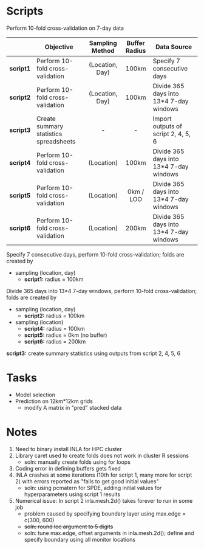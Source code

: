 # Scripts
Perform 10-fold cross-validation on 7-day data

|  | Objective | Sampling Method | Buffer Radius | Data Source |
|--|-----------|:---------------:|:-------------:|-------------|
| **script1** | Perform 10-fold cross-validation | (Location, Day) | 100km | Specify 7 consecutive days |
| **script2** | Perform 10-fold cross-validation | (Location, Day) | 100km | Divide 365 days into 13*4 7-day windows | 
| **script3** | Create summary statistics spreadsheets | - | - | Import outputs of script 2, 4, 5, 6 |
| **script4** | Perform 10-fold cross-validation | (Location) | 100km | Divide 365 days into 13*4 7-day windows |
| **script5** | Perform 10-fold cross-validation | (Location) | 0km / LOO | Divide 365 days into 13*4 7-day windows |
| **script6** | Perform 10-fold cross-validation | (Location) | 200km | Divide 365 days into 13*4 7-day windows |

Specify 7 consecutive days, perform 10-fold cross-validation; folds are created by
- sampling (location, day)
     - **script1:** radius = 100km

Divide 365 days into 13*4 7-day windows, perform 10-fold cross-validation; folds are created by
- sampling (location, day)
     - **script2:** radius = 100km
- sampling (location)
     - **script4:** radius = 100km
     - **script5:** radius = 0km (no buffer)
     - **script6:** radius = 200km
       
**script3:** create summary statistics using outputs from script 2, 4, 5, 6

# Tasks
- Model selection
- Prediction on 12km*12km grids
  + modify A matrix in "pred" stacked data

# Notes
1. Need to binary install INLA for HPC cluster
2. Library caret used to create folds does not work in cluster R sessions
   - soln: manually create folds using for loops
3. Coding error in defining buffers gets fixed
4. INLA crashes at some iterations (10th for script 1, many more for script 2) with errors reported as "fails to get good initial values"
   - soln: using pcmatern for SPDE, adding initial values for hyperparameters using script 1 results
6. Numerical issue: In script 2 inla.mesh.2d() takes forever to run in some job
   - problem caused by specifying boundary layer using max.edge = c(300, 600)
   - ~~soln: round loc argument to 5 digits~~
   - soln: tune max.edge, offset arguments in inla.mesh.2d(); define and specify boundary using all monitor locations


